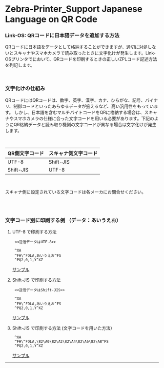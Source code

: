 # Zebra-Printer_Support Japanese Language on QR Code

### Link-OS: QRコードに日本語データを追加する方法

QRコードに日本語をデータとして格納することができますが、適切に対処しないとスキャナやスマホカメラで読み取ったときに文字化けが発生します。Link-OSプリンタでにおいて、QRコードを印刷するときの正しいZPLコード記述方法を列記します。

</br>

### 文字化けの仕組み

QRコードにはQRコードは、数字、英字、漢字、カナ、ひらがな、記号、バイナリ、制御コードといったあらゆるデータが扱えるなど、高い汎用性をもっています。
しかし、日本語を含むマルチバイトコードをQRに格納する場合は、スキャナやスマホカメラの仕様に合った文字コードを用いる必要があります。下記のようにQR格納データと読み取り機側の文字コードが異なる場合は文字化けが発生します。

</br>

|QR側文字コード|スキャナ側文字コード|
|-|-|
|UTF-8| Shift-JIS |
|Shift-JIS  | UTF-8|

</br>

スキャナ側に設定されている文字コードは各メーカにお問合せください。

</br>
</br>


### 文字コード別に印刷する例 （データ：あいうえお）

1. UTF-8 で印刷する方法

        <<送信データはUTF-8>>  

        ^XA
        ^FH\^FDLA,あいうえお^FS
        ^PQ2,0,1,Y^XZ

    [サンプル](./あいうえお%20-%20UTF8-文字化け例.prn)

1. Shift-JIS で印刷する方法

        <<送信データはShift-JIS>>  
        
        ^XA
        ^FH\^FDLA,あいうえお^FS
        ^PQ2,0,1,Y^XZ

    [サンプル](./あいうえお%20-%20SJIS.prn)

1. Shift-JIS で印刷する方法 (文字コードを用いた方法）

        ^XA
        ^FH\^FDLA,\82\A0\82\A2\82\A4\82\A6\82\A8^FS
        ^PQ2,0,1,Y^XZ

    [サンプル](./あいうえお%20-%20SJIS文字コード.prn)

---